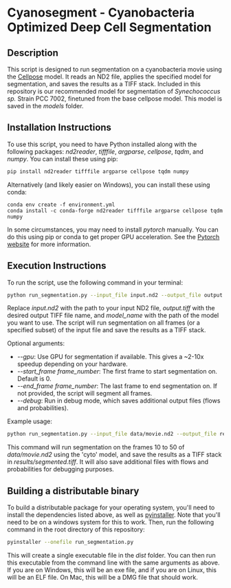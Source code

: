 # Cyanosegment - Cyanobacteria Optimized Deep Cell Segmentation

## Description
This script is designed to run segmentation on a cyanobacteria movie using the [Cellpose](https://github.com/MouseLand/cellpose) model. It reads an ND2 file, applies the specified model for segmentation, and saves the results as a TIFF stack. Included in this repository is our recommended model for segmentation of *Synechococcus sp.* Strain PCC 7002, finetuned from the base cellpose model. This model is saved in the *models* folder.

## Installation Instructions
To use this script, you need to have Python installed along with the following packages: *nd2reader*, *tifffile*, *argparse*, *cellpose*, *tqdm*, and *numpy*. You can install these using pip:
```bash
pip install nd2reader tifffile argparse cellpose tqdm numpy
```
Alternatively (and likely easier on Windows), you can install these using conda:
```
conda env create -f environment.yml
conda install -c conda-forge nd2reader tifffile argparse cellpose tqdm numpy
```
In some circumstances, you may need to install *pytorch* manually. You can do this using pip or conda to get proper GPU acceleration. See the [Pytorch website](https://pytorch.org/get-started/locally/) for more information.
## Execution Instructions
To run the script, use the following command in your terminal:
```bash
python run_segmentation.py --input_file input.nd2 --output_file output.tiff --model model_name [--gpu] [--start_frame frame_number] [--end_frame frame_number] [--debug]
```
Replace *input.nd2* with the path to your input ND2 file, *output.tiff* with the desired output TIFF file name, and *model_name* with the path of the model you want to use. The script will run segmentation on all frames (or a specified subset) of the input file and save the results as a TIFF stack.

Optional arguments:
- *--gpu*: Use GPU for segmentation if available. This gives a ~2-10x speedup depending on your hardware.
- *--start_frame frame_number*: The first frame to start segmentation on. Default is 0.
- *--end_frame frame_number*: The last frame to end segmentation on. If not provided, the script will segment all frames.
- *--debug*: Run in debug mode, which saves additional output files (flows and probabilities).

Example usage:
```bash
python run_segmentation.py --input_file data/movie.nd2 --output_file results/segmented.tiff --model models/7002_CAH_default --gpu --start_frame 10 --end_frame 50 --debug
```
This command will run segmentation on the frames 10 to 50 of *data/movie.nd2* using the 'cyto' model, and save the results as a TIFF stack in *results/segmented.tiff*. It will also save additional files with flows and probabilities for debugging purposes.

## Building a distributable binary

To build a distributable package for your operating system, you'll need to install the dependencies listed above, as well as [pyinstaller](https://www.pyinstaller.org/). Note that you'll need to be on a windows system for this to work. Then, run the following command in the root directory of this repository:
```bash
pyinstaller --onefile run_segmentation.py
```
This will create a single executable file in the *dist* folder. You can then run this executable from the command line with the same arguments as above. If you are on Windows, this will be an exe file, and if you are on Linux, this will be an ELF file. On Mac, this will be a DMG file that should work.

